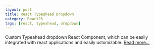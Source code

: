 ```yaml
---
layout: post
title: React Typeahead Dropdown
category: ReactJS
tags: [react, typeahead, dropdown]
---
```


Custom Typeahead dropdown React Component, which can be easily integrated with react applications and easily ustomizable.
[Read more...](http://jstify.github.io/react-custom-typeahead-dropdown/)

